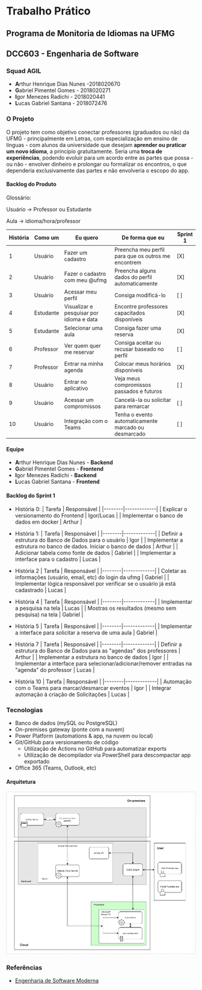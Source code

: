 # Trabalho Prático

## Programa de Monitoria de Idiomas na UFMG

## DCC603 - Engenharia de Software

### Squad AGIL

- **A**rthur Henrique Dias Nunes -2018020670
- **G**abriel Pimentel Gomes - 2018020271
- **I**gor Menezes Radichi - 2018020441
- **L**ucas Gabriel Santana - 2018072476

### O Projeto

O projeto tem como objetivo conectar professores (graduados ou não) da UFMG - principalmente em Letras, com especialização em ensino de línguas - com alunos da universidade que desejam **aprender ou praticar um novo idioma**, a princípio gratuitamente. Seria uma **troca de experiências**, podendo evoluir para um acordo entre as partes que possa - ou não - envolver dinheiro e prolongar ou formalizar os encontros, o que dependeria exclusivamente das partes e não envolveria o escopo do app.

#### Backlog do Produto

Glossário:

Usuário -> Professor ou Estudante

Aula -> idioma/hora/professor 

| História | Como um | Eu quero | De forma que eu | Sprint 1 |
|----------|---------|----------|-----------------|----------|
| 1 | Usuário | Fazer um cadastro | Preencha meu perfil para que os outros me encontrem | [X] |
| 2 | Usuário | Fazer o cadastro com meu @ufmg | Preencha alguns dados do perfil automaticamente | [X] |
| 3 | Usuário | Acessar meu perfil | Consiga modificá-lo | [ ] |
| 4 | Estudante | Visualizar e pesquisar por idioma e data | Encontre professores capacitados disponíveis | [X] |
| 5 | Estudante | Selecionar uma aula  | Consiga fazer uma reserva | [X] |
| 6 | Professor | Ver quem quer me reservar | Consiga aceitar ou recusar baseado no perfil | [ ] |
| 7 | Professor | Entrar na minha agenda | Colocar meus horários disponíveis | [X] |
| 8 | Usuário | Entrar no aplicativo | Veja meus compromissos passados e futuros | [ ] |
| 9 | Usuário | Acessar um compromissos | Cancelá-la ou solicitar para remarcar | [ ] |
| 10 | Usuário | Integração com o Teams | Tenha o evento automaticamente marcado ou desmarcado | [ ] | 


#### Equipe

- **A**rthur Henrique Dias Nunes - **Backend**
- **G**abriel Pimentel Gomes - **Frontend**
- **I**gor Menezes Radichi - **Backend**
- **L**ucas Gabriel Santana - **Frontend**

#### Backlog do Sprint 1
- História 0:
| Tarefa | Responsável |
|--------|-------------|
| Explicar o versionamento do Frontend | Igor/Lucas |
| Implementar o banco de dados em docker | Arthur |

- História 1:
| Tarefa | Responsável |
|--------|-------------|
| Definir a estrutura do Banco de Dados para o usuário | Igor |
| Implementar a estrutura no banco de dados. Iniciar o banco de dados | Arthur |
| Adicionar tabela como fonte de dados | Gabriel |
| Implementar a interface para o cadastro | Lucas |

- História 2
| Tarefa | Responsável |
|--------|-------------|
| Coletar as informações (usuário, email, etc) do login da ufmg | Gabriel |
| Implementar lógica responsável por verificar se o usuário já está cadastrado | Lucas |

- História 4
| Tarefa | Responsável |
|--------|-------------|
| Implementar a pesquisa na tela | Lucas |
| Mostras os resultados (mesmo sem pesquisa) na tela | Gabriel |

- História 5
| Tarefa | Responsável |
|--------|-------------|
| Implementar a interface para solicitar a reserva de uma aula | Gabriel |

- História 7
| Tarefa | Responsável |
|--------|-------------|
| Definir a estrutura do Banco de Dados para as "agendas" dos professores | Arthur |
| Implementar a estrutura no banco de dados | Igor |
| Implementar a interface para selecionar/adicionar/remover entradas na "agenda" do professor | Lucas |

- História 10
| Tarefa | Responsável |
|--------|-------------|
| Automação com o Teams para marcar/desmarcar eventos | Igor |
| Integrar automação à criação de Solicitações | Lucas | 




### Tecnologias

- Banco de dados (mySQL ou PostgreSQL)
- On-premises gateway (ponte com a nuvem)
- Power Platform (automations & app, na nuvem ou local)
- Git/GitHub para versionamento de código
  - Utilização de Actions no GitHub para automatizar exports
  - Utilização de decompilador via PowerShell para descompactar app exportado
- Office 365 (Teams, Outlook, etc)

#### Arquitetura
 ![](media/arch.jpeg)

### Referências

- [Engenharia de Software Moderna](https://engsoftmoderna.info)
